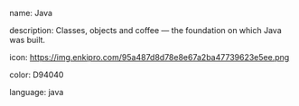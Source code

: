 name: Java

description: Classes, objects and coffee — the foundation on which Java was built.

icon: https://img.enkipro.com/95a487d8d78e8e67a2ba47739623e5ee.png

color: D94040

language: java
